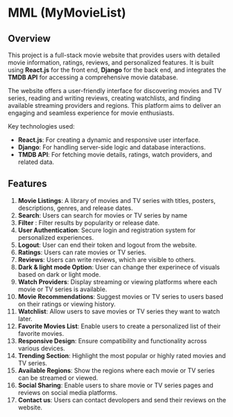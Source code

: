 # MML (MyMovieList)

## Overview  
This project is a full-stack movie website that provides users with detailed movie information, ratings, reviews, and personalized features. It is built using **React.js** for the front end, **Django** for the back end, and integrates the **TMDB API** for accessing a comprehensive movie database.  

The website offers a user-friendly interface for discovering movies and TV series, reading and writing reviews, creating watchlists, and finding available streaming providers and regions. This platform aims to deliver an engaging and seamless experience for movie enthusiasts.  

Key technologies used:  
- **React.js**: For creating a dynamic and responsive user interface.  
- **Django**: For handling server-side logic and database interactions.  
- **TMDB API**: For fetching movie details, ratings, watch providers, and related data.  

## Features  
1. **Movie Listings**: A library of movies and TV series with titles, posters, descriptions, genres, and release dates.  
2. **Search**: Users can search for movies or TV series by name
3. **Filter** : Filter results by popularity or release date.  
4. **User Authentication**: Secure login and registration system for personalized experiences.
5. **Logout**: User can end their token and logout from the website.
6. **Ratings**: Users can rate movies or TV series.
7. **Reviews**: Users can write reviews, which are visible to others.
8. **Dark & light mode Option**: User can change ther experinece of visuals based on dark or light mode.  
9. **Watch Providers**: Display streaming or viewing platforms where each movie or TV series is available.  
10. **Movie Recommendations**: Suggest movies or TV series to users based on their ratings or viewing history.  
11. **Watchlist**: Allow users to save movies or TV series they want to watch later.  
12. **Favorite Movies List**: Enable users to create a personalized list of their favorite movies.  
13. **Responsive Design**: Ensure compatibility and functionality across various devices.  
14. **Trending Section**: Highlight the most popular or highly rated movies and TV series.  
15. **Available Regions**: Show the regions where each movie or TV series can be streamed or viewed.  
16. **Social Sharing**: Enable users to share movie or TV series pages and reviews on social media platforms.
17. **Contact us**: Users can contact devolopers and send their reviews on the website.

